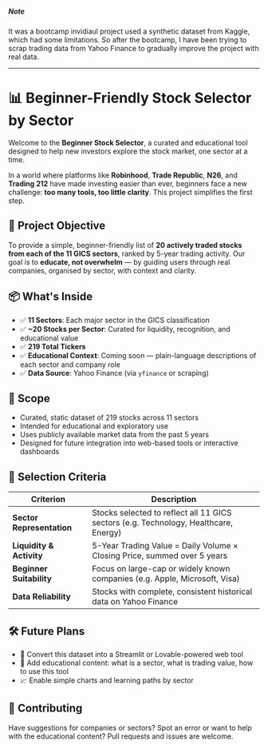 ##### Note
It was a bootcamp invidiaul project used a synthetic dataset from Kaggle, which had some limitations. So after the bootcamp, I have been trying to scrap trading data from Yahoo Finance to gradually improve the project with real data.

-----------------------------------------------------------------------------------------------------------------



# 📊 Beginner-Friendly Stock Selector by Sector

Welcome to the **Beginner Stock Selector**, a curated and educational tool designed to help new investors explore the stock market, one sector at a time.

In a world where platforms like **Robinhood**, **Trade Republic**, **N26**, and **Trading 212** have made investing easier than ever, beginners face a new challenge: **too many tools, too little clarity**. This project simplifies the first step.

## 🎯 Project Objective

To provide a simple, beginner-friendly list of **20 actively traded stocks from each of the 11 GICS sectors**, ranked by 5-year trading activity. Our goal is to **educate, not overwhelm** — by guiding users through real companies, organised by sector, with context and clarity.

## 📦 What's Inside

- ✅ **11 Sectors**: Each major sector in the GICS classification
- ✅ **~20 Stocks per Sector**: Curated for liquidity, recognition, and educational value
- ✅ **219 Total Tickers**
- ✅ **Educational Context**: Coming soon — plain-language descriptions of each sector and company role
- ✅ **Data Source**: Yahoo Finance (via `yfinance` or scraping)

## 📌 Scope

- Curated, static dataset of 219 stocks across 11 sectors
- Intended for educational and exploratory use
- Uses publicly available market data from the past 5 years
- Designed for future integration into web-based tools or interactive dashboards

## 🧮 Selection Criteria

| Criterion                 | Description |
|--------------------------|-------------|
| **Sector Representation** | Stocks selected to reflect all 11 GICS sectors (e.g. Technology, Healthcare, Energy) |
| **Liquidity & Activity**  | 5-Year Trading Value = Daily Volume × Closing Price, summed over 5 years |
| **Beginner Suitability**  | Focus on large-cap or widely known companies (e.g. Apple, Microsoft, Visa) |
| **Data Reliability**      | Stocks with complete, consistent historical data on Yahoo Finance |

## 🛠 Future Plans

- 🔄 Convert this dataset into a Streamlit or Lovable-powered web tool
- 🧠 Add educational content: what is a sector, what is trading value, how to use this tool
- 📈 Enable simple charts and learning paths by sector

## 🤝 Contributing

Have suggestions for companies or sectors? Spot an error or want to help with the educational content? Pull requests and issues are welcome.
